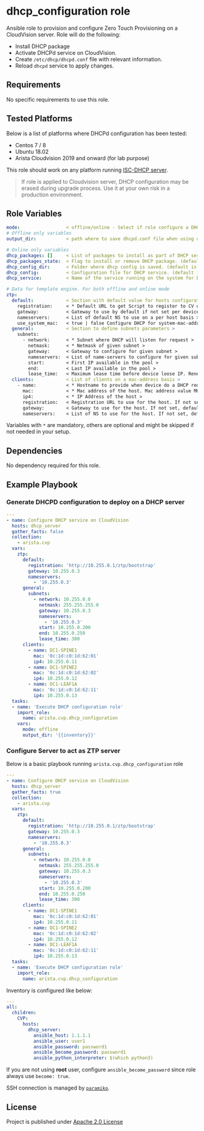 # dhcp_configuration role

Ansible role to provision and configure Zero Touch Provisioning on a CloudVision server. Role will do the following:

- Install DHCP package
- Activate DHCPd service on CloudVision.
- Create `/etc/dhcp/dhcpd.conf` file with relevant information.
- Reload `dhcpd` service to apply changes.

## Requirements

No specific requirements to use this role.

## Tested Platforms

Below is a list of platforms where DHCPd configuration has been tested:

- Centos 7 / 8
- Ubuntu 18.02
- Arista Cloudvision 2019 and onward (for lab purpose)

This role should work on any platform running [ISC-DHCP server](https://www.isc.org/dhcp/).

> If role is applied to Cloudvision server, DHCP configuration may be erased during upgrade process. Use it at your own risk in a production environment.

## Role Variables

```yaml
mode:                 < offline/online - Select if role configure a DHCP server or just generate dhcpd.conf file locally. (default online) >
# Offline only variables
output_dir:           < path where to save dhcpd.conf file when using offline mode.>

# Online only variables
dhcp_packages: []     < List of packages to install as part of DHCP service. (default is ['dhcp'])>
dhcp_packages_state:  < Flag to install or remove DHCP package. (default is present)>
dhcp_config_dir:      < Folder where dhcp config is saved. (default is /etc/dhcp/)>
dhcp_config:          < Configuration file for DHCP service. (default is {{ dhcp_config_dir }}/dhcpd.conf)>
dhcp_service:         < Name of the service running on the system for DHCP. (default is dhcpd)>

# Data for template engine. For both offline and online mode
ztp:
  default:            < Section with default value for hosts configuration >
    registration:     < * Default URL to get Script to register to CV or initial configuration >
    gateway:          < Gateway to use by default if not set per device >
    nameservers:      < List of default NS to use on a per host basis >
    use_system_mac:   < true | false Configure DHCP for system-mac-address provided in show version (default false) >
  general:            < Section to define subnets parameters >
    subnets:
      - network:      < * Subnet where DHCP will listen for request >
        netmask:      < * Netmask of given subnet >
        gateway:      < Gateway to configure for given subnet >
        nameservers:  < List of name-servers to configure for given subnet >
        start:        < First IP available in the pool >
        end:          < Last IP available in the pool >
        lease_time:   < Maximum lease time before device loose IP. Renewal is max/2 >
  clients:            < List of clients on a mac-address basis >
    - name:           < * Hostname to provide when device do a DHCP request >
      mac:            < * Mac address of the host. Mac address value MUST be protected by either single or dual quotes >
      ip4:            < * IP Address of the host >
      registration:   < Registration URL to use for the host. If not set, default value will be applied >
      gateway:        < Gateway to use for the host. If not set, default value will be applied >
      nameservers:    < List of NS to use for the host. If not set, default value will be applied >
```

Variables with `*` are mandatory, others are optional and might be skipped if not needed in your setup.

## Dependencies

No dependency required for this role.

## Example Playbook

### Generate DHCPD configuration to deploy on a DHCP server

```yaml
---
- name: Configure DHCP service on CloudVision
  hosts: dhcp_server
  gather_facts: false
  collection:
    - arista.cvp
  vars:
    ztp:
      default:
        registration: 'http://10.255.0.1/ztp/bootstrap'
        gateway: 10.255.0.3
        nameservers:
          - '10.255.0.3'
      general:
        subnets:
          - network: 10.255.0.0
            netmask: 255.255.255.0
            gateway: 10.255.0.3
            nameservers:
              - '10.255.0.3'
            start: 10.255.0.200
            end: 10.255.0.250
            lease_time: 300
      clients:
        - name: DC1-SPINE1
          mac: '0c:1d:c0:1d:62:01'
          ip4: 10.255.0.11
        - name: DC1-SPINE2
          mac: '0c:1d:c0:1d:62:02'
          ip4: 10.255.0.12
        - name: DC1-LEAF1A
          mac: '0c:1d:c0:1d:62:11'
          ip4: 10.255.0.13
  tasks:
  - name: 'Execute DHCP configuration role'
    import_role:
      name: arista.cvp.dhcp_configuration
    vars:
      mode: offline
      output_dir: '{{inventory}}'
```

### Configure Server to act as ZTP server

Below is a basic playbook running `arista.cvp.dhcp_configuration` role

```yaml
---
- name: Configure DHCP service on CloudVision
  hosts: dhcp_server
  gather_facts: true
  collection:
    - arista.cvp
  vars:
    ztp:
      default:
        registration: 'http://10.255.0.1/ztp/bootstrap'
        gateway: 10.255.0.3
        nameservers:
          - '10.255.0.3'
      general:
        subnets:
          - network: 10.255.0.0
            netmask: 255.255.255.0
            gateway: 10.255.0.3
            nameservers:
              - '10.255.0.3'
            start: 10.255.0.200
            end: 10.255.0.250
            lease_time: 300
      clients:
        - name: DC1-SPINE1
          mac: '0c:1d:c0:1d:62:01'
          ip4: 10.255.0.11
        - name: DC1-SPINE2
          mac: '0c:1d:c0:1d:62:02'
          ip4: 10.255.0.12
        - name: DC1-LEAF1A
          mac: '0c:1d:c0:1d:62:11'
          ip4: 10.255.0.13
  tasks:
  - name: 'Execute DHCP configuration role'
    import_role:
      name: arista.cvp.dhcp_configuration
```

Inventory is configured like below:

```yaml
---
all:
  children:
    CVP:
      hosts:
        dhcp_server:
          ansible_host: 1.1.1.1
          ansible_user: user1
          ansible_password: password1
          ansible_become_password: password1
          ansible_python_interpreter: $(which python3)
```

If you are not using __root__ user, configure `ansible_become_password` since role always use `become: true`.

SSH connection is managed by [`paramiko`](http://www.paramiko.org/).

## License

Project is published under [Apache 2.0 License](../../../../../LICENSE)
